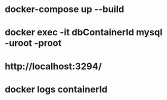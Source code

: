 
# docker-compose up --build
# docker exec -it dbContainerId mysql -uroot -proot
# http://localhost:3294/
# docker logs containerId
